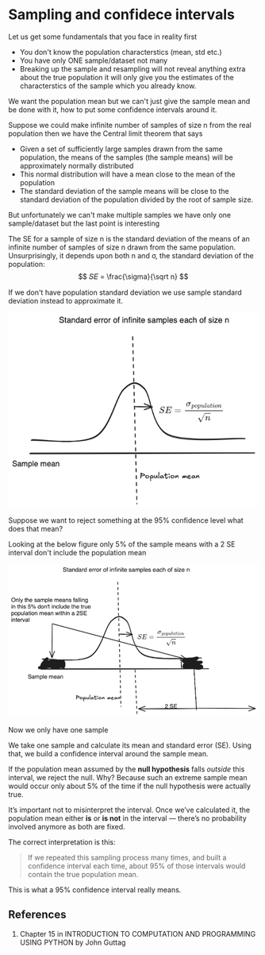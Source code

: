 # Sampling and confidece intervals

Let us get some fundamentals that you face in reality first

- You don't know the population characterstics (mean, std etc.)
- You have only ONE sample/dataset not many
- Breaking up the sample and resampling will not reveal anything extra about the true population it will only give you the estimates of the characterstics of the sample which you already know.

We want the population mean but we can't just give the sample mean and be done with it, how to put some confidence intervals around it.

Suppose we could make infinite number of samples of size n from the real population then we have the Central limit theorem that says

- Given a set of sufficiently large samples drawn from the same population, the
means of the samples (the sample means) will be approximately normally distributed
- This normal distribution will have a mean close to the mean of the population
- The standard deviation of the sample means will be close to the standard deviation of the population divided by the root of sample size.

But unfortunately we can't make multiple samples we have only one sample/dataset but the last point is interesting

The SE for a sample of size n is the standard deviation of the means of an infinite number of samples of size n drawn from the same population. Unsurprisingly, it depends upon both n and σ, the standard deviation of the population:
$$ 𝑆𝐸 = \frac{\sigma}{\sqrt n} $$

If we don't have population standard deviation we use sample standard deviation instead to approximate it.

![Standard error of infinte samples](image-1.png)

Suppose we want to reject something at the 95% confidence level what does that mean?

Looking at the below figure only 5% of the sample means with a 2 SE interval don't include the population mean

![Confidence interval of a sample](image-2.png)

Now we only have one sample

We take one sample and calculate its mean and standard error (SE). Using that, we build a confidence interval around the sample mean.

If the population mean assumed by the **null hypothesis** falls *outside* this interval, we reject the null. Why? Because such an extreme sample mean would occur only about 5% of the time if the null hypothesis were actually true.

It’s important not to misinterpret the interval. Once we’ve calculated it, the population mean either **is** or **is not** in the interval — there’s no probability involved anymore as both are fixed.

The correct interpretation is this:

> If we repeated this sampling process many times, and built a confidence interval each time, about 95% of those intervals would contain the true population mean.

This is what a 95% confidence interval really means.

## References

1. Chapter 15 in INTRODUCTION TO COMPUTATION AND PROGRAMMING USING PYTHON by John Guttag
